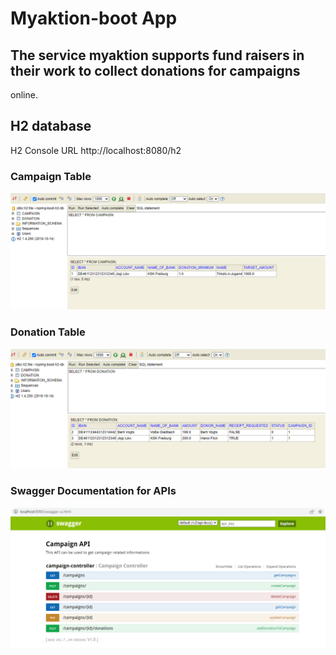 # Myaktion-boot App

## The service myaktion supports fund raisers in their work to collect donations for campaigns
online.

## H2 database
H2 Console URL http://localhost:8080/h2

### Campaign Table
![](campaign.png)

### Donation Table
![](donation.png)

### Swagger Documentation for APIs
![](swagger.png)
